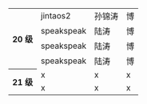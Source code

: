 

<table>
<tr>
    <th rowspan=4> 20 级</th>
    <td> jintaos2 </td>
    <td> 孙锦涛 </td>
    <td> 博 </td>
</tr>
<tr>
    <td> speakspeak </td>
    <td> 陆涛 </td>
    <td> 博 </td>
</tr>
<tr>
    <td> speakspeak </td>
    <td> 陆涛 </td>
    <td> 博 </td>
</tr>
<tr>
    <td> speakspeak </td>
    <td> 陆涛 </td>
    <td> 博 </td>
</tr>
<tr>
    <th rowspan=4> 21 级</th>
    <td> x </td>
    <td> x </td>
    <td> x </td>
</tr>
<tr>
    <td> x </td>
    <td> x </td>
    <td> x </td>
</tr>
</table>